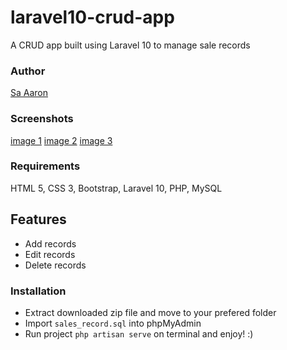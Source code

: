 # laravel10-crud-app
A CRUD app built using Laravel 10 to manage sale records

### Author
[Sa Aaron](https://twitter.com/SaAaron6)

### Screenshots
[image 1](https://i.ibb.co/z8Ssh8y/Screenshot-41.png)
[image 2](https://i.ibb.co/qxf9pqF/Screenshot-42.png)
[image 3](https://i.ibb.co/mcvrtxx/Screenshot-43.png)

### Requirements
HTML 5, CSS 3, Bootstrap, Laravel 10, PHP, MySQL

## Features
- Add records
- Edit records
- Delete records

### Installation
- Extract downloaded zip file and move to your prefered folder
- Import `sales_record.sql` into phpMyAdmin
- Run project `php artisan serve` on terminal and enjoy! :)
